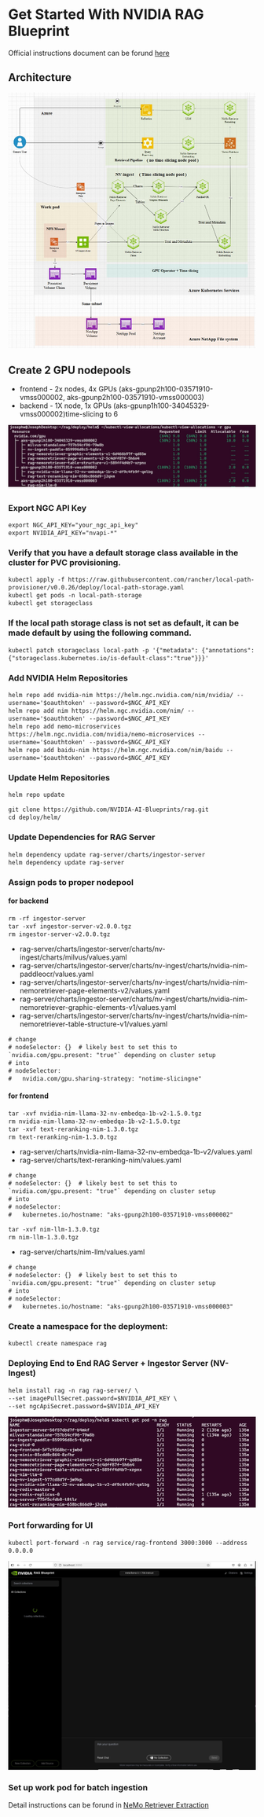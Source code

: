# Get Started With NVIDIA RAG Blueprint

Official instructions document can be forund [here](https://github.com/NVIDIA-AI-Blueprints/rag/blob/main/docs/quickstart.md#deploy-with-helm-chart)

## Architecture
![](diagram.jpg)
## Create 2 GPU nodepools

- frontend - 2x nodes, 4x GPUs (aks-gpunp2h100-03571910-vmss000002, aks-gpunp2h100-03571910-vmss000003)
- backend - 1X node, 1x GPUs (aks-gpunp1h100-34045329-vmss000002)time-slicing to 6

![](gpunodepool.jpg)

## 

### Export NGC API Key

```
export NGC_API_KEY="your_ngc_api_key"
export NVIDIA_API_KEY="nvapi-*"
```

### Verify that you have a default storage class available in the cluster for PVC provisioning. 

```
kubectl apply -f https://raw.githubusercontent.com/rancher/local-path-provisioner/v0.0.26/deploy/local-path-storage.yaml
kubectl get pods -n local-path-storage
kubectl get storageclass
```

### If the local path storage class is not set as default, it can be made default by using the following command.

```
kubectl patch storageclass local-path -p '{"metadata": {"annotations":{"storageclass.kubernetes.io/is-default-class":"true"}}}'
```

### Add NVIDIA Helm Repositories

```
helm repo add nvidia-nim https://helm.ngc.nvidia.com/nim/nvidia/ --username='$oauthtoken' --password=$NGC_API_KEY
helm repo add nim https://helm.ngc.nvidia.com/nim/ --username='$oauthtoken' --password=$NGC_API_KEY
helm repo add nemo-microservices https://helm.ngc.nvidia.com/nvidia/nemo-microservices --username='$oauthtoken' --password=$NGC_API_KEY
helm repo add baidu-nim https://helm.ngc.nvidia.com/nim/baidu --username='$oauthtoken' --password=$NGC_API_KEY
```

### Update Helm Repositories

```
helm repo update
```

```
git clone https://github.com/NVIDIA-AI-Blueprints/rag.git
cd deploy/helm/
```

### Update Dependencies for RAG Server

```
helm dependency update rag-server/charts/ingestor-server
helm dependency update rag-server
```
### Assign pods to proper nodepool

#### for backend
```
rm -rf ingestor-server
tar -xvf ingestor-server-v2.0.0.tgz
rm ingestor-server-v2.0.0.tgz
```
 - rag-server/charts/ingestor-server/charts/nv-ingest/charts/milvus/values.yaml
 - rag-server/charts/ingestor-server/charts/nv-ingest/charts/nvidia-nim-paddleocr/values.yaml
 - rag-server/charts/ingestor-server/charts/nv-ingest/charts/nvidia-nim-nemoretriever-page-elements-v2/values.yaml
 - rag-server/charts/ingestor-server/charts/nv-ingest/charts/nvidia-nim-nemoretriever-graphic-elements-v1/values.yaml
 - rag-server/charts/ingestor-server/charts/nv-ingest/charts/nvidia-nim-nemoretriever-table-structure-v1/values.yaml

```
# change 
# nodeSelector: {}  # likely best to set this to `nvidia.com/gpu.present: "true"` depending on cluster setup
# into
# nodeSelector:
#   nvidia.com/gpu.sharing-strategy: "notime-slicingne"
```
#### for frontend
```
tar -xvf nvidia-nim-llama-32-nv-embedqa-1b-v2-1.5.0.tgz
rm nvidia-nim-llama-32-nv-embedqa-1b-v2-1.5.0.tgz
tar -xvf text-reranking-nim-1.3.0.tgz
rm text-reranking-nim-1.3.0.tgz
```
- rag-server/charts/nvidia-nim-llama-32-nv-embedqa-1b-v2/values.yaml
- rag-server/charts/text-reranking-nim/values.yaml
```
# change 
# nodeSelector: {}  # likely best to set this to `nvidia.com/gpu.present: "true"` depending on cluster setup
# into
# nodeSelector:
#   kubernetes.io/hostname: "aks-gpunp2h100-03571910-vmss000002"
``` 
```
tar -xvf nim-llm-1.3.0.tgz
rm nim-llm-1.3.0.tgz
```
- rag-server/charts/nim-llm/values.yaml
```
# change 
# nodeSelector: {}  # likely best to set this to `nvidia.com/gpu.present: "true"` depending on cluster setup
# into
# nodeSelector:
#   kubernetes.io/hostname: "aks-gpunp2h100-03571910-vmss000003"
```

### Create a namespace for the deployment:

```
kubectl create namespace rag
```

### Deploying End to End RAG Server + Ingestor Server (NV-Ingest)

```
helm install rag -n rag rag-server/ \
--set imagePullSecret.password=$NVIDIA_API_KEY \
--set ngcApiSecret.password=$NVIDIA_API_KEY
```
![](./pods.jpg)
### Port forwarding for UI
```
kubectl port-forward -n rag service/rag-frontend 3000:3000 --address 0.0.0.0
```
![](GUI.jpg)

### Set up work pod for batch ingestion

Detail instructions  can be forund in [NeMo Retriever Extraction](../../NemoRetrieverExtraction/README.md)
